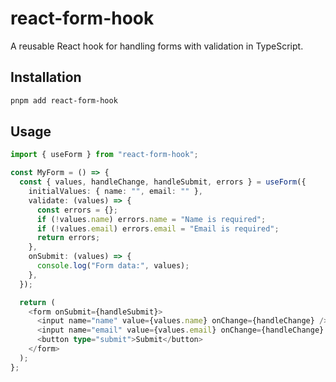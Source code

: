 # react-form-hook

A reusable React hook for handling forms with validation in TypeScript.

## Installation

```bash
pnpm add react-form-hook
```

## Usage

```ts
import { useForm } from "react-form-hook";

const MyForm = () => {
  const { values, handleChange, handleSubmit, errors } = useForm({
    initialValues: { name: "", email: "" },
    validate: (values) => {
      const errors = {};
      if (!values.name) errors.name = "Name is required";
      if (!values.email) errors.email = "Email is required";
      return errors;
    },
    onSubmit: (values) => {
      console.log("Form data:", values);
    },
  });

  return (
    <form onSubmit={handleSubmit}>
      <input name="name" value={values.name} onChange={handleChange} />
      <input name="email" value={values.email} onChange={handleChange} />
      <button type="submit">Submit</button>
    </form>
  );
};
```
